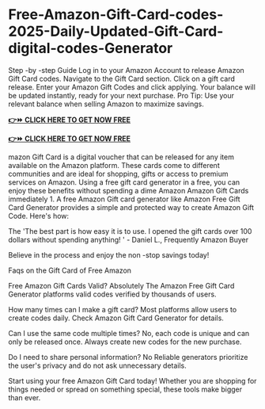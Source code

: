 # Free-Amazon-Gift-Card-codes-2025-Daily-Updated-Gift-Card-digital-codes-Generator
Step -by -step Guide Log in to your Amazon Account to release Amazon Gift Card codes. Navigate to the Gift Card section. Click on a gift card release. Enter your Amazon Gift Codes and click applying. Your balance will be updated instantly, ready for your next purchase. Pro Tip: Use your relevant balance when selling Amazon to maximize savings.



**[👉⏩ CLICK HERE TO GET NOW FREE](https://firstgiftzone.com/free-amazon-gift-card-code-2025)**

**[👉⏩ CLICK HERE TO GET NOW FREE](https://firstgiftzone.com/free-amazon-gift-card-code-2025)**



mazon Gift Card is a digital voucher that can be released for any item available on the Amazon platform. These cards come to different communities and are ideal for shopping, gifts or access to premium services on Amazon. Using a free gift card generator in a free, you can enjoy these benefits without spending a dime Amazon Amazon Gift Cards immediately 1. A free Amazon Gift card generator like Amazon Free Gift Card Generator provides a simple and protected way to create Amazon Gift Code. Here's how:

The 'The best part is how easy it is to use. I opened the gift cards over 100 dollars without spending anything! ' - Daniel L., Frequently Amazon Buyer

Believe in the process and enjoy the non -stop savings today!

Faqs on the Gift Card of Free Amazon

Free Amazon Gift Cards Valid? Absolutely The Amazon Free Gift Card Generator platforms valid codes verified by thousands of users.

How many times can I make a gift card? Most platforms allow users to create codes daily. Check Amazon Gift Card Generator for details.

Can I use the same code multiple times? No, each code is unique and can only be released once. Always create new codes for the new purchase.

Do I need to share personal information? No Reliable generators prioritize the user's privacy and do not ask unnecessary details.

Start using your free Amazon Gift Card today! Whether you are shopping for things needed or spread on something special, these tools make bigger than ever.
